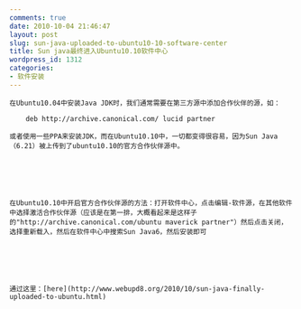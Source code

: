 ```yaml
---
comments: true
date: 2010-10-04 21:46:47
layout: post
slug: sun-java-uploaded-to-ubuntu10-10-software-center
title: Sun java最终进入Ubuntu10.10软件中心
wordpress_id: 1312
categories:
- 软件安装
---
```



	在Ubuntu10.04中安装Java JDK时，我们通常需要在第三方源中添加合作伙伴的源，如：





> 
	
> 
> 
		deb http://archive.canonical.com/ lucid partner
	
> 
> 






	或者使用一些PPA来安装JDK，而在Ubuntu10.10中，一切都变得很容易，因为Sun Java（6.21）被上传到了ubuntu10.10的官方合作伙伴源中。






	在Ubuntu10.10中开启官方合作伙伴源的方法：打开软件中心，点击编辑-软件源，在其他软件中选择激活合作伙伴源（应该是在第一排，大概看起来是这样子的"http://archive.canonical.com/ubuntu maverick partner"）然后点击关闭，选择重新载入，然后在软件中心中搜索Sun Java6，然后安装即可






	通过这里：[here](http://www.webupd8.org/2010/10/sun-java-finally-uploaded-to-ubuntu.html)




